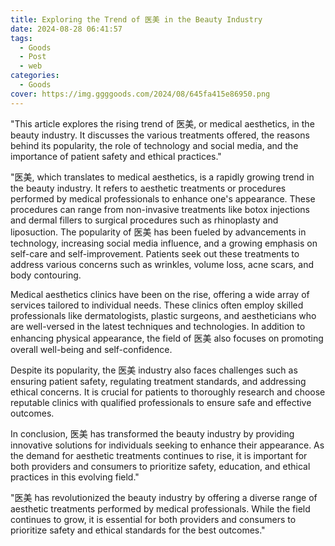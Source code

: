 ```yaml
---
title: Exploring the Trend of 医美 in the Beauty Industry
date: 2024-08-28 06:41:57
tags:
  - Goods
  - Post
  - web
categories:
  - Goods
cover: https://img.ggggoods.com/2024/08/645fa415e86950.png
---
```


"This article explores the rising trend of 医美, or medical aesthetics, in the beauty industry. It discusses the various treatments offered, the reasons behind its popularity, the role of technology and social media, and the importance of patient safety and ethical practices."

"医美, which translates to medical aesthetics, is a rapidly growing trend in the beauty industry. It refers to aesthetic treatments or procedures performed by medical professionals to enhance one's appearance. These procedures can range from non-invasive treatments like botox injections and dermal fillers to surgical procedures such as rhinoplasty and liposuction. The popularity of 医美 has been fueled by advancements in technology, increasing social media influence, and a growing emphasis on self-care and self-improvement. Patients seek out these treatments to address various concerns such as wrinkles, volume loss, acne scars, and body contouring.

Medical aesthetics clinics have been on the rise, offering a wide array of services tailored to individual needs. These clinics often employ skilled professionals like dermatologists, plastic surgeons, and aestheticians who are well-versed in the latest techniques and technologies. In addition to enhancing physical appearance, the field of 医美 also focuses on promoting overall well-being and self-confidence.

Despite its popularity, the 医美 industry also faces challenges such as ensuring patient safety, regulating treatment standards, and addressing ethical concerns. It is crucial for patients to thoroughly research and choose reputable clinics with qualified professionals to ensure safe and effective outcomes.

In conclusion, 医美 has transformed the beauty industry by providing innovative solutions for individuals seeking to enhance their appearance. As the demand for aesthetic treatments continues to rise, it is important for both providers and consumers to prioritize safety, education, and ethical practices in this evolving field."

"医美 has revolutionized the beauty industry by offering a diverse range of aesthetic treatments performed by medical professionals. While the field continues to grow, it is essential for both providers and consumers to prioritize safety and ethical standards for the best outcomes."

